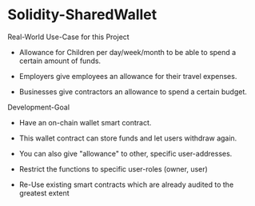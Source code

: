 # Solidity-SharedWallet

Real-World Use-Case for this Project

- Allowance for Children per day/week/month to be able to spend a certain amount of funds.

- Employers give employees an allowance for their travel expenses.

- Businesses give contractors an allowance to spend a certain budget.


Development-Goal

- Have an on-chain wallet smart contract.

- This wallet contract can store funds and let users withdraw again.

- You can also give "allowance" to other, specific user-addresses.

- Restrict the functions to specific user-roles (owner, user)

- Re-Use existing smart contracts which are already audited to the greatest extent
